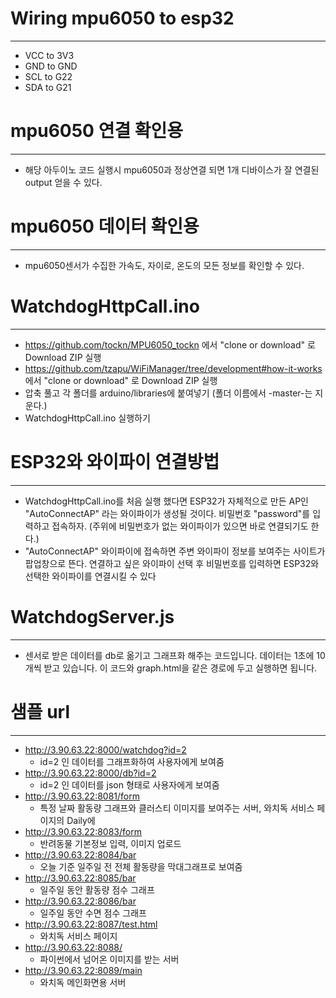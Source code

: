 # Wiring mpu6050 to esp32
---
- VCC to 3V3
- GND to GND
- SCL to G22
- SDA to G21

# mpu6050 연결 확인용
---
- 해당 아두이노 코드 실행시 mpu6050과 정상연결 되면 1개 디바이스가 잘 연결된 output 얻을 수 있다.

# mpu6050 데이터 확인용
---
- mpu6050센서가 수집한 가속도, 자이로, 온도의 모든 정보를 확인할 수 있다.

# WatchdogHttpCall.ino
---
-  https://github.com/tockn/MPU6050_tockn 에서 "clone or download" 로 Download ZIP 실행
-  https://github.com/tzapu/WiFiManager/tree/development#how-it-works 에서 "clone or download" 로 Download ZIP 실행
-  압축 풀고 각 폴더를 arduino/libraries에 붙여넣기 (폴더 이름에서 -master-는 지운다.)
-  WatchdogHttpCall.ino 실행하기

# ESP32와 와이파이 연결방법
---
- WatchdogHttpCall.ino를 처음 실행 했다면 ESP32가 자체적으로 만든 AP인 "AutoConnectAP" 라는 와이파이가 생성될 것이다. 비밀번호 "password"를 입력하고 접속하자. (주위에 비밀번호가 없는 와이파이가 있으면 바로 연결되기도 한다.)
- "AutoConnectAP" 와이파이에 접속하면 주변 와이파이 정보를 보여주는 사이트가 팝업창으로 뜬다. 연결하고 싶은 와이파이 선택 후 비밀번호를 입력하면 ESP32와 선택한 와이파이를 연결시킬 수 있다

# WatchdogServer.js
---
- 센서로 받은 데이터를 db로 옮기고 그래프화 해주는 코드입니다. 데이터는 1초에 10개씩 받고 있습니다. 이 코드와 graph.html을 같은 경로에 두고 실행하면 됩니다.

# 샘플 url
---
- http://3.90.63.22:8000/watchdog?id=2  
  - id=2 인 데이터를 그래프화하여 사용자에게 보여줌
- http://3.90.63.22:8000/db?id=2
  - id=2 인 데이터를 json 형태로 사용자에게 보여줌
- http://3.90.63.22:8081/form
  - 특정 날짜 활동량 그래프와 클러스티 이미지를 보여주는 서버, 와치독 서비스 페이지의 Daily에 
- http://3.90.63.22:8083/form
  - 반려동물 기본정보 입력, 이미지 업로드
- http://3.90.63.22:8084/bar
  - 오늘 기준 일주일 전 전체 활동량을 막대그래프로 보여줌
- http://3.90.63.22:8085/bar
  - 일주일 동안 활동량 점수 그래프
- http://3.90.63.22:8086/bar
  - 일주일 동안 수면 점수 그래프
- http://3.90.63.22:8087/test.html
  - 와치독 서비스 페이지
- http://3.90.63.22:8088/
  - 파이썬에서 넘어온 이미지를 받는 서버
- http://3.90.63.22:8089/main
  - 와치독 메인화면용 서버
